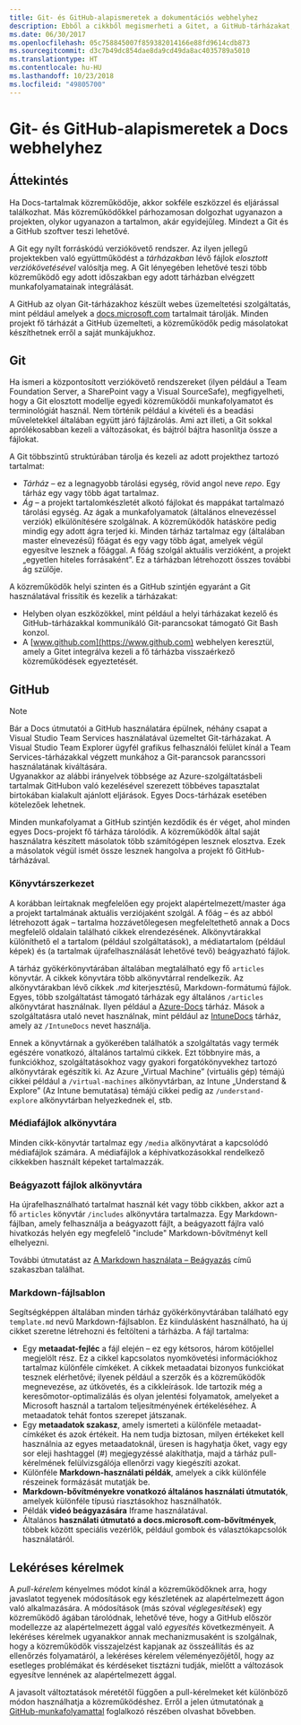 ```yaml
---
title: Git- és GitHub-alapismeretek a dokumentációs webhelyhez
description: Ebből a cikkből megismerheti a Gitet, a GitHub-tárházakat, illetve a docs.microsoft.com webhelyen használt tartalomrendszerezést és elnevezési konvenciókat.
ms.date: 06/30/2017
ms.openlocfilehash: 05c758845007f859382014166e88fd9614cdb873
ms.sourcegitcommit: d3c7b49dc854dae8da9cd49da8ac4035789a5010
ms.translationtype: HT
ms.contentlocale: hu-HU
ms.lasthandoff: 10/23/2018
ms.locfileid: "49805700"
---
```

# <a name="git-and-github-essentials-for-docs"></a>Git- és GitHub-alapismeretek a Docs webhelyhez

## <a name="overview"></a>Áttekintés

Ha Docs-tartalmak közreműködője, akkor sokféle eszközzel és eljárással találkozhat. Más közreműködőkkel párhozamosan dolgozhat ugyanazon a projekten, olykor ugyanazon a tartalmon, akár egyidejűleg. Mindezt a Git és a GitHub szoftver teszi lehetővé.

A Git egy nyílt forráskódú verziókövető rendszer. Az ilyen jellegű projektekben való együttműködést a *tárházakban* lévő fájlok *elosztott verziókövetésével* valósítja meg. A Git lényegében lehetővé teszi több közreműködő egy adott időszakban egy adott tárházban elvégzett munkafolyamatainak integrálását.

A GitHub az olyan Git-tárházakhoz készült webes üzemeltetési szolgáltatás, mint például amelyek a [docs.microsoft.com](https://docs.microsoft.com) tartalmait tárolják. Minden projekt fő tárházát a GitHub üzemelteti, a közreműködők pedig másolatokat készíthetnek erről a saját munkájukhoz.

## <a name="git"></a>Git

Ha ismeri a központosított verziókövető rendszereket (ilyen például a Team Foundation Server, a SharePoint vagy a Visual SourceSafe), megfigyelheti, hogy a Git elosztott modellje egyedi közreműködői munkafolyamatot és terminológiát használ. Nem történik például a kivételi és a beadási műveletekkel általában együtt járó fájlzárolás. Ami azt illeti, a Git sokkal aprólékosabban kezeli a változásokat, és bájtról bájtra hasonlítja össze a fájlokat.

A Git többszintű struktúrában tárolja és kezeli az adott projekthez tartozó tartalmat:

- *Tárház* – ez a legnagyobb tárolási egység, rövid angol neve *repo*. Egy tárház egy vagy több ágat tartalmaz.
- *Ág* – a projekt tartalomkészletét alkotó fájlokat és mappákat tartalmazó tárolási egység. Az ágak a munkafolyamatok (általános elnevezéssel verziók) elkülönítésére szolgálnak. A közreműködők hatásköre pedig mindig egy adott ágra terjed ki. Minden tárház tartalmaz egy (általában master elnevezésű) főágat és egy vagy több ágat, amelyek végül egyesítve lesznek a főággal. A főág szolgál aktuális verzióként, a projekt „egyetlen hiteles forrásaként”. Ez a tárházban létrehozott összes további ág szülője.

A közreműködők helyi szinten és a GitHub szintjén egyaránt a Git használatával frissítik és kezelik a tárházakat:

- Helyben olyan eszközökkel, mint például a helyi tárházakat kezelő és GitHub-tárházakkal kommunikáló Git-parancsokat támogató Git Bash konzol.
- A [www.github.com](https://www.github.com) webhelyen keresztül, amely a Gitet integrálva kezeli a fő tárházba visszaérkező közreműködések egyeztetését.

## <a name="github"></a>GitHub

> [!NOTE]
> Bár a Docs útmutatói a GitHub használatára épülnek, néhány csapat a Visual Studio Team Services használatával üzemeltet Git-tárházakat. A Visual Studio Team Explorer ügyfél grafikus felhasználói felület kínál a Team Services-tárházakkal végzett munkához a Git-parancsok parancssori használatának kiváltására.
> </br>
> Ugyanakkor az alábbi irányelvek többsége az Azure-szolgáltatásbeli tartalmak GitHubon való kezelésével szerezett többéves tapasztalat birtokában kialakult ajánlott eljárások. Egyes Docs-tárházak esetében kötelezőek lehetnek.

Minden munkafolyamat a GitHub szintjén kezdődik és ér véget, ahol minden egyes Docs-projekt fő tárháza tárolódik. A közreműködők által saját használatra készített másolatok több számítógépen lesznek elosztva. Ezek a másolatok végül ismét össze lesznek hangolva a projekt fő GitHub-tárházával.

### <a name="directory-organization"></a>Könyvtárszerkezet

A korábban leírtaknak megfelelően egy projekt alapértelmezett/master ága a projekt tartalmának aktuális verziójaként szolgál. A főág – és az abból létrehozott ágak – tartalma hozzávetőlegesen megfeleltethető annak a Docs megfelelő oldalain található cikkek elrendezésének. Alkönyvtárakkal különíthető el a tartalom (például szolgáltatások), a médiatartalom (például képek) és (a tartalmak újrafelhasználását lehetővé tevő) beágyazható fájlok.

A tárház gyökérkönyvtárában általában megtalálható egy fő `articles` könyvtár. A cikkek könyvtára több alkönyvtárral rendelkezik. Az alkönyvtárakban lévő cikkek *.md* kiterjesztésű, Markdown-formátumú fájlok. Egyes, több szolgáltatást támogató tárházak egy általános `/articles` alkönyvtárat használnak. Ilyen például a [Azure-Docs](https://github.com/MicrosoftDocs/Azure-Docs) tárház. Mások a szolgáltatásra utaló nevet használnak, mint például az [IntuneDocs](https://github.com/MicrosoftDocs/IntuneDocs) tárház, amely az `/IntuneDocs` nevet használja.

Ennek a könyvtárnak a gyökerében találhatók a szolgáltatás vagy termék egészére vonatkozó, általános tartalmú cikkek. Ezt többnyire más, a funkciókhoz, szolgáltatásokhoz vagy gyakori forgatókönyvekhez tartozó alkönyvtárak egészítik ki. Az Azure „Virtual Machine” (virtuális gép) témájú cikkei például a `/virtual-machines` alkönyvtárban, az Intune „Understand & Explore” (Az Intune bemutatása) témájú cikkei pedig az `/understand-explore` alkönyvtárban helyezkednek el, stb.

### <a name="media-subdirectory"></a>Médiafájlok alkönyvtára

Minden cikk-könyvtár tartalmaz egy `/media` alkönyvtárat a kapcsolódó médiafájlok számára. A médiafájlok a képhivatkozásokkal rendelkező cikkekben használt képeket tartalmazzák.

### <a name="includes-subdirectory"></a>Beágyazott fájlok alkönyvtára

Ha újrafelhasználható tartalmat használ két vagy több cikkben, akkor azt a fő `articles` könyvtár `/includes` alkönyvtára tartalmazza. Egy Markdown-fájlban, amely felhasználja a beágyazott fájlt, a beágyazott fájlra való hivatkozás helyén egy megfelelő "include" Markdown-bővítményt kell elhelyezni.

További útmutatást az [A Markdown használata – Beágyazás](how-to-write-use-markdown.md#includes) című szakaszban találhat.

### <a name="markdown-file-template"></a>Markdown-fájlsablon

Segítségképpen általában minden tárház gyökérkönyvtárában található egy `template.md` nevű Markdown-fájlsablon. Ez kiindulásként használható, ha új cikket szeretne létrehozni és feltölteni a tárházba. A fájl tartalma:

- Egy **metaadat-fejléc** a fájl elején – ez egy kétsoros, három kötőjellel megjelölt rész. Ez a cikkel kapcsolatos nyomkövetési információkhoz tartalmaz különféle címkéket. A cikkek metaadatai bizonyos funkciókat tesznek elérhetővé; ilyenek például a szerzők és a közreműködők megnevezése, az útkövetés, és a cikkleírások. Ide tartozik még a keresőmotor-optimalizálás és olyan jelentési folyamatok, amelyeket a Microsoft használ a tartalom teljesítményének értékeléséhez. A metaadatok tehát fontos szerepet játszanak.
- Egy **metaadatok szakasz**, amely ismerteti a különféle metaadat-címkéket és azok értékeit. Ha nem tudja biztosan, milyen értékeket kell használnia az egyes metaadatoknál, üresen is hagyhatja őket, vagy egy sor eleji hashtaggel (#) megjegyzéssé alakíthatja, majd a tárház pull-kérelmének felülvizsgálója ellenőrzi vagy kiegészíti azokat.
- Különféle **Markdown-használati példák**, amelyek a cikk különféle részeinek formázását mutatják be.
- **Markdown-bővítményekre vonatkozó általános használati útmutatók**, amelyek különféle típusú riasztásokhoz használhatók.
- Példák **videó beágyazására** Iframe használatával.
- Általános **használati útmutató a docs.microsoft.com-bővítmények**, többek között speciális vezérlők, például gombok és választókapcsolók használatáról.

## <a name="pull-requests"></a>Lekéréses kérelmek

A *pull-kérelem* kényelmes módot kínál a közreműködőknek arra, hogy javaslatot tegyenek módosítások egy készletének az alapértelmezett ágon való alkalmazására. A módosítások (más szóval *véglegesítések*) egy közreműködő ágában tárolódnak, lehetővé téve, hogy a GitHub először modellezze az alapértelmezett ággal való *egyesítés* következményeit. A lekéréses kérelmek ugyanakkor annak mechanizmusaként is szolgálnak, hogy a közreműködők visszajelzést kapjanak az összeállítás és az ellenőrzés folyamatáról, a lekéréses kérelem véleményezőjétől, hogy az esetleges problémákat és kérdéseket tisztázni tudják, mielőtt a változások egyesítve lennének az alapértelmezett ággal.

A javasolt változtatások méretétől függően a pull-kérelmeket két különböző módon használhatja a közreműködéshez. Erről a jelen útmutatónak [a GitHub-munkafolyamattal](how-to-write-workflows-major.md) foglalkozó részében olvashat bővebben.

<!---- Reference links for Docs landing pages, associated GitHub repositories, and related Forums matrix. ------------------>
<!---- PLEASE INSERT URLS IN ASCENDING SORT ORDER, AND REMOVE LOCALE SEGMENT FROM URLS (that is, en-us) FOR LOCALIZED FORUMS! -->
<!---- NOTE: these links are saved for future use in another/new article; no longer used above in this article --->
[Visual-Studio-Page]:(https://docs.microsoft.com/en-us/visualstudio/index)
[Visual-Studio-Repo-Internal]:(https://github.com/Microsoft/vsdocs)
[Visual-Studio-Repo-External]:(https://github.com/Microsoft/visualstudio-docs)
[Visual-Studio-SO]: (https://stackoverflow.com/search?q=Visual+Studio+2017)
[Dotnet-Page]: https://docs.microsoft.com/dotnet
[Dotnet-Core-Page]: https://docs.microsoft.com/dotnet/articles/welcome
[Dotnet-Core-Repo]: https://github.com/dotnet/docs
[EM-ATA-Land]: https://docs.microsoft.com/advanced-threat-analytics/
[EM-ATA-Repo]: https://github.com/Microsoft/ATADocs
[EM-AzureAD-Land]: https://docs.microsoft.com/active-directory/
[EM-AzureAD-Repo]: https://github.com/Azure/azure-content/tree/master/articles/active-directory/
[EM-AzureRMS-Land]: https://docs.microsoft.com/rights-management/
[EM-AzureRMS-Repo]: https://github.com/Microsoft/Azure-RMSDocs
[EM-Intune-Land]: https://docs.microsoft.com/intune/
[EM-Intune-Repo]: https://github.com/microsoft/intuneDocs
[EM-Land-Page]: https://docs.microsoft.com/enterprise-mobility/
[EM-Land-Repo]: https://github.com/Microsoft/EMDocs/
[EM-MFA-Land]: https://docs.microsoft.com/multi-factor-authentication/
[EM-MFA-Repo]: https://github.com/Azure/azure-content/tree/master/articles/multi-factor-authentication
[EM-MIM-Land]: https://docs.microsoft.com/microsoft-identity-manager/
[EM-MIM-Repo]: https://github.com/Microsoft/MIMDocs
[EM-RemoteApp-Land]: https://docs.microsoft.com/en-us/remoteapp/
[EM-RemoteApp-Repo]: https://github.com/Azure/azure-content/tree/master/articles/remoteapp
[Forum-MSDN-ATA]: https://social.technet.microsoft.com/Forums/en-US/home?forum=mata
[Forum-MSDN-AzureAD]: https://social.msdn.microsoft.com/Forums/en-US/home?forum=WindowsAzureAD
[Forum-MSDN-AzureRMS]: https://social.technet.microsoft.com/Forums/en-US/home?forum=rmsapps%2Crmscloud&filter=alltypes&sort=lastpostdesc
[Forum-MSDN-EM]: https://social.technet.microsoft.com/Forums/en-US/home?sort=relevancedesc&brandIgnore=True&searchTerm=Enterprise+Mobility
[Forum-MSDN-Intune]: https://social.technet.microsoft.com/Forums/en-us/home?category=microsoftintune
[Forum-MSDN-Main]: https://social.msdn.microsoft.com/Forums/home
[Forum-MSDN-MFA]: https://social.msdn.microsoft.com/Forums/en-US/home?forum=windowsazureactiveauthentication
[Forum-MSDN-MIM]: https://social.technet.microsoft.com/Forums/en-US/home?category=identitymanagement
[Forum-MSDN-RemoteApp]: https://social.technet.microsoft.com/Forums/en-US/home?filter=alltypes&brandIgnore=True&sort=relevancedesc&searchTerm=Azure+Remote+or+RemoteApp
[Forum-SO-AzureAD]: https://stackoverflow.com/questions/tagged/azure-active-directory
[Forum-SO-AzureRMS]: https://stackoverflow.com/questions/tagged/rights-management
[Forum-SO-Dotnet]: https://stackoverflow.com/questions/tagged/.net
[Forum-SO-Dotnet-Core]: https://stackoverflow.com/questions/tagged/.net-core
[Forum-SO-Main]: https://stackoverflow.com/tags
[Forum-SO-Intune]: https://stackoverflow.com/questions/tagged/intune
[Forum-SO-MFA]: https://stackoverflow.com/search?q=%5Bazure%5D+multi-factor
[Forum-SO-MIM]: https://stackoverflow.com/search?q=Microsoft+Identity+Manager
[Forum-SO-RemoteApp]: https://stackoverflow.com/questions/tagged/remoteapp
[Forum-TechNet-Main]: https://social.technet.microsoft.com/Forums/home
[Forum-Yammer-AzureRMS]: https://www.yammer.com/AskIPTeam
[Forum-Yammer-Main]: https://www.yammer.com/
